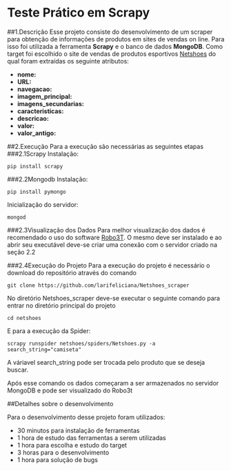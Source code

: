 # Teste Prático em Scrapy

##1.Descrição
Esse projeto consiste do desenvolvimento de um scraper para obtenção de informações de produtos em sites de vendas on line. Para isso foi utilizada a ferramenta **Scrapy** e o banco de dados **MongoDB**. Como target foi escolhido o site de vendas de produtos esportivos  [Netshoes](https://www.netshoes.com.br/) do qual foram extraídas os seguinte atributos:


*    **nome:** 
*    **URL:**  
*    **navegacao:**
*    **imagem_principal:**
*    **imagens_secundarias:**
*    **caracteristicas:**
*    **descricao:**
*    **valor:**
*    **valor_antigo:**


##2.Execução
Para a execução são necessárias as seguintes etapas
###2.1Scrapy 
Instalação:



```
pip install scrapy
```



###2.2Mongodb
Instalação:
```
pip install pymongo
```

Inicialização do servidor:
```
mongod
```
###2.3Visualização dos Dados
Para melhor visualização dos dados é recomendado o uso do software [Robo3T](https://robomongo.org). O mesmo deve ser instalado e ao abrir seu executável deve-se criar uma conexão com o servidor criado na seção 2.2

###2.4Execução do Projeto 
Para a execução do projeto é necessário o download do repositório através do comando

```git clone https://github.com/larifeliciana/Netshoes_scraper```

No diretório Netshoes_scraper deve-se executar o seguinte comando para entrar no diretório principal do projeto

   ``` cd netshoes ```
   
   
   
 E para a execução da Spider:
 
 ```scrapy runspider netshoes/spiders/Netshoes.py -a search_string="camiseta"```
 



A váriavel search_string pode ser trocada pelo produto que se deseja buscar.

Após esse comando os dados começaram a ser armazenados no servidor MongoDB e pode ser visualizado do Robo3t

##Detalhes sobre o desenvolvimento

Para o desenvolvimento desse projeto foram utilizados:



* 30 minutos para instalação de ferramentas
* 1 hora de estudo das ferramentas a serem utilizadas
* 1 hora para escolha e estudo do target
* 3 horas para o desenvolvimento 
* 1 hora para solução de bugs
